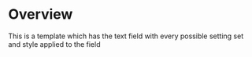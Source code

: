 
# Overview

This is a template which has the text field with every possible setting set and style applied to the field

